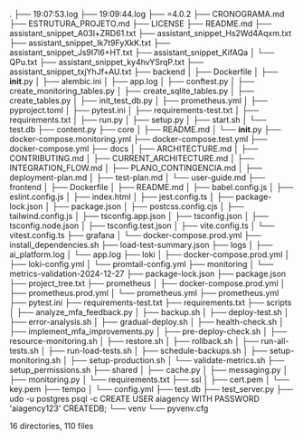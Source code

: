 .
├── 19:07:53.log
├── 19:09:44.log
├── =4.0.2
├── CRONOGRAMA.md
├── ESTRUTURA_PROJETO.md
├── LICENSE
├── README.md
├── assistant_snippet_A03l+ZRD61.txt
├── assistant_snippet_Hs2Wd4Aqxm.txt
├── assistant_snippet_Ik7t9FyXkK.txt
├── assistant_snippet_Js9I7l6+HT.txt
├── assistant_snippet_KifAQa
│   └── QPu.txt
├── assistant_snippet_ky4hvYSrqP.txt
├── assistant_snippet_txjYhJf+AU.txt
├── backend
│   ├── Dockerfile
│   ├── __init__.py
│   ├── alembic.ini
│   ├── app.log
│   ├── conftest.py
│   ├── create_monitoring_tables.py
│   ├── create_sqlite_tables.py
│   ├── create_tables.py
│   ├── init_test_db.py
│   ├── prometheus.yml
│   ├── pyproject.toml
│   ├── pytest.ini
│   ├── requirements-test.txt
│   ├── requirements.txt
│   ├── run.py
│   ├── setup.py
│   ├── start.sh
│   └── test.db
├── content.py
├── core
│   ├── README.md
│   └── __init__.py
├── docker-compose.monitoring.yml
├── docker-compose.test.yml
├── docker-compose.yml
├── docs
│   ├── ARCHITECTURE.md
│   ├── CONTRIBUTING.md
│   ├── CURRENT_ARCHITECTURE.md
│   ├── INTEGRATION_FLOW.md
│   ├── PLANO_CONTINGENCIA.md
│   ├── deployment-plan.md
│   ├── test-plan.md
│   └── user-guide.md
├── frontend
│   ├── Dockerfile
│   ├── README.md
│   ├── babel.config.js
│   ├── eslint.config.js
│   ├── index.html
│   ├── jest.config.ts
│   ├── package-lock.json
│   ├── package.json
│   ├── postcss.config.cjs
│   ├── tailwind.config.js
│   ├── tsconfig.app.json
│   ├── tsconfig.json
│   ├── tsconfig.node.json
│   ├── tsconfig.test.json
│   ├── vite.config.ts
│   └── vitest.config.ts
├── grafana
│   └── docker-compose.prod.yml
├── install_dependencies.sh
├── load-test-summary.json
├── logs
│   ├── ai_platform.log
│   └── app.log
├── loki
│   ├── docker-compose.prod.yml
│   ├── loki-config.yml
│   └── promtail-config.yml
├── monitoring
│   └── metrics-validation-2024-12-27
├── package-lock.json
├── package.json
├── project_tree.txt
├── prometheus
│   ├── docker-compose.prod.yml
│   ├── prometheus.prod.yml
│   └── prometheus.yml
├── prometheus.yml
├── pytest.ini
├── requirements-test.txt
├── requirements.txt
├── scripts
│   ├── analyze_mfa_feedback.py
│   ├── backup.sh
│   ├── deploy-test.sh
│   ├── error-analysis.sh
│   ├── gradual-deploy.sh
│   ├── health-check.sh
│   ├── implement_mfa_improvements.py
│   ├── pre-deploy-check.sh
│   ├── resource-monitoring.sh
│   ├── restore.sh
│   ├── rollback.sh
│   ├── run-all-tests.sh
│   ├── run-load-tests.sh
│   ├── schedule-backups.sh
│   ├── setup-monitoring.sh
│   ├── setup-production.sh
│   └── validate-metrics.sh
├── setup_permissions.sh
├── shared
│   ├── cache.py
│   ├── messaging.py
│   ├── monitoring.py
│   └── requirements.txt
├── ssl
│   ├── cert.pem
│   └── key.pem
├── tempo
│   └── config.yml
├── test.db
├── test_server.py
├── udo -u postgres psql -c CREATE USER aiagency WITH PASSWORD 'aiagency123' CREATEDB;
└── venv
    └── pyvenv.cfg

16 directories, 110 files